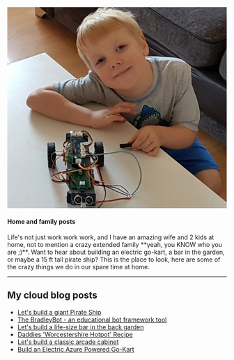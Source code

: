 <section id="blog" class="projects-section bg-light">
    <div class="container">
      <!-- Project One Row -->
      <div class="row justify-content-center no-gutters mb-5 mb-lg-0">
        <div class="col-lg-6">
          <img class="img-fluid" src="/img/20180904_200030.jpg" alt="Cloud tent at the NEC">
        </div>
        <div class="col-lg-6">
          <div class="bg-black text-center h-100 project">
            <div class="d-flex h-100">
              <div class="project-text w-100 my-auto text-center text-lg-left">
                <h4 class="text-white">Home and family posts</h4>
                <p class="mb-0 text-white-50">Life's not just work work work, and I have an amazing wife and 2 kids at home, not to mention a crazy extended family **yeah, you KNOW who you are ;)**. Want to hear about building an electric go-kart, a bar in the garden, or maybe a 15 ft tall pirate ship? This is the place to look, here are some of the crazy things we do in our spare time at home.</p>
                <hr class="d-none d-lg-block mb-0 ml-0">
              </div>
            </div>
          </div>
        </div>
      </div>
    </div>
  </section>
  <section id="about" class="about-section text-center">
      <div class="container">
        <div class="row">
          <div class="col-lg-8 mx-auto">
            <h2 class="text-white mb-4">My cloud blog posts</h2>
            <p class="text-white-50">
              <ul>    
                <li><a href="/blogpages/buccaneer.html">Let's build a giant Pirate Ship</a></li>
                <li><a href="/blogpages/buccaneer.html">The BradleyBot - an educational bot framework tool</a></li>
                <li><a href="/blogpages/buccaneer.html">Let's build a life-size bar in the back garden</a></li>
                <li><a href="/blogpages/buccaneer.html">Daddies 'Worcestershire Hotpot' Recipe</a></li>
                <li><a href="/blogpages/buccaneer.html">Let's build a classic arcade cabinet</a></li>
                <li><a href="/blogpages/buccaneer.html"><Pending>Build an Electric Azure Powered Go-Kart</Pending></a></li>
              </ul>  
            </p>
          </div>
        </div>
      </div>
    </section>

